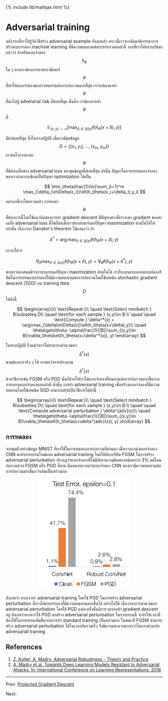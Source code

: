 {% include lib/mathjax.html %}
# Adversarial training

หลังจากที่เราได้รู้จักวิธีสร้าง adversarial example กันมาแล้ว คราวนี้เราจะกลับมาพิจารณาการสร้างแบบจำลอง machine learning
ที่มีความทนทานต่อการก่อกวนเหล่านี้ จากที่เราได้ทราบกันมาแล้วว่า สำหรับแบบจำลอง $$h_\theta$$ ใด ๆ หากเราต้องการหาพารามิเตอร์ $$\theta$$
ที่ทำให้แบบจำลองของเราทนทานต่อการก่อกวนมากที่สุด เราจะต้องหาค่า $$\theta$$ ที่นำไปสู่ adverarial risk ที่น้อยที่สุด นั่นคือ เราต้องการค่า $$\theta$$ ที่

$$
\mathbb{E}_{(x,y)\sim\mathcal{D}}[\max_{\delta\in\Delta(x)}\ell(h_\theta(x+\delta),y)]
$$

มีค่าน้อยที่สุด ซึ่งในทางปฏิบัติ เมื่อเรามีชุดข้อมูล $$D=\{(x_1,y_1),\dots,(x_m,y_m)\}$$ เราสนใจการหาค่า $$\theta$$ ที่มีค่าเฉลี่ยของ adversarial loss ของชุดข้อมูลนี้น้อยที่สุด ดังนั้น ปัญหาในการเทรนแบบจำลองของเราสามารถเขียนเป็นปัญหา optimization ได้เป็น

$$
\min_\theta\frac{1}{m}\sum_{i=1}^m \max_{\delta_i\in\Delta(x_i)}\ell(h_\theta(x_i+\delta_i),y_i)
$$

แต่จากที่เราได้ทราบแล้ว การหาค่า $$\theta$$ ที่ต้องการนี้โดยใช้แนวคิดของการทำ gradient descent มีปัญหาตรงที่เราจะหา gradient ของค่าเฉลี่ย adversarial loss นี้ได้ก็ต่อเมื่อเราต้องสามารถแก้ปัญหา maximization ด้านในให้ได้เท่านั้น เนื่องจาก Danskin's theorem ได้แสดงว่า ถ้า

$$
\delta^*=\arg\max_{\delta\in\Delta(x)}\ell(h_\theta(x+\delta),y)
$$

เราจะได้ว่า

$$
\nabla_\theta\max_{\delta\in\Delta(x)}\ell(h_\theta(x+\delta),y) = \nabla_\theta\ell(h_\theta(x+\delta^*),y)
$$

หากเราลองสมมติว่าเราสามารถแก้ปัญหา maximization ด้านในได้ เราก็จะสามารถออกแบบอัลกอริทึมในการเทรนแบบจำลองให้มีความทนทานต่อการก่อกวนโดยใช้เทคนิค stochastic gradient descent (SGD) บน training data $$D$$ ได้ดังนี้

$$
\begin{array}{l}
\text{Repeat:}\\
\quad \text{Select minibatch } B\subseteq D\\
\quad \text{for each sample } (x,y)\in B:\\
\quad \quad \text{Compute } \delta^*(x) = \arg\max_{\delta\in\Delta(x)}\ell(h_\theta(x+\delta),y)\\
\quad \theta\gets\theta -\alpha\frac{1}{|B|}\sum_{(x,y)\in B}\nabla_\theta\ell(h_\theta(x+\delta^*(x)), y)
\end{array}
$$

ในทางปฏิบัติ ถึงแม้ว่าเราไม่สามารถคำนวณหา $$\delta^*(x)$$ ตามต้องการจริง ๆ ได้ เราพบว่าการประมาณ $$\delta^*(x)$$ ด้วยวิธีการเช่น FGSM หรือ PGD นั้นก็ช่วยให้เราได้แบบจำลองที่ทนทานต่อการก่อกวนมากขึ้นจากการเทรนแบบจำลองแบบปกติ ดังนั้น การทำ adversarial training เพื่อสร้างแบบจำลองที่มีความทนทานโดยใช้เทคนิค SGD สามารถสรุปเป็นวิธีการได้ดังนี้

$$
\begin{array}{l}
\text{Repeat:}\\
\quad \text{Select minibatch } B\subseteq D\\
\quad \text{for each sample } (x,y)\in B:\\
\quad \quad \text{Compute adversarial perturbation } \delta^{adv}(x)\\
\quad \theta\gets\theta -\alpha\frac{1}{|B|}\sum_{(x,y)\in B}\nabla_\theta\ell(h_\theta(x+\delta^{adv}(x)), y)
\end{array}
$$

## การทดลอง

จากชุดตัวอย่างข้อมูล MNIST ที่เราใช้ในการทดลองการก่อกวนที่ผ่านมา เมื่อเราลองนำแบบจำลอง CNN มาทำการเทรนใหม่แบบ adversarial training โดยใช้อัลกอริทึม FGSM ในการสร้าง adversarial perturbation ปรากฏว่าแบบจำลองที่ได้มีอัตราความผิดพลาดน้อยกว่า 3% แม้โดนก่อกวนด้วย FGSM หรือ PGD ก็ตาม นั่นหมายความว่าแบบจำลอง CNN ของเรามีความทนทานต่อการก่อกวนมากขึ้นกว่าเดิมเป็นอย่างมาก

<p align="center">
<img width="300" src="https://raw.githubusercontent.com/vacharapat/Adversarial-Machine-Learning/master/images/adv_training.png">
</p>

สังเกตว่า หากเราทำ adversarial training โดยใช้ PGD ในการสร้าง adversarial perturbation ก็อาจได้แบบจำลองที่มีความทนทานมากขึ้นได้ อย่างไรก็ดี เนื่องจากการคำนวณหา adversarial perturbation โดยใช้ PGD แต่ละครั้งนั้นมีการวนรอบทำ gradient descent อยู่ สังเกตว่าหากเราใช้ PGD มาสร้าง adversarial perturbation ในการเทรนนี้ จะทำให้เวลาที่ต้องใช้ในการเทรนเพิ่มขึ้นจากการทำ standard training เป็นอย่างมาก ในขณะที่ FGSM สามารถสร้าง adversarial perturbation ได้ในเวลาอันรวดเร็ว จึงมีความสะดวกมากกว่าในการนำมาทำ adversarial training

## References
1. [Z. Kolter, A. Madry. Adversarial Robustness - Theory and Practice](https://adversarial-ml-tutorial.org)
1. [A. Madry et al. Towards Deep Learning Models Resistant to Adversarial Attacks. In: International Conference on Learning Representations. 2018](https://arxiv.org/abs/1706.06083)

---
Prev: [Projected Gradient Descent](https://vacharapat.github.io/Adversarial-Machine-Learning/docs/attack4)

Next: 
